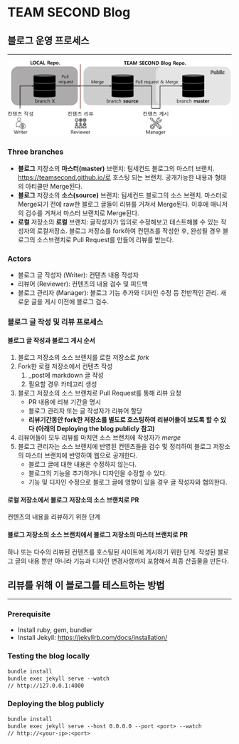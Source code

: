 # TEAM SECOND Blog

## 블로그 운영 프로세스

---

![Team second blogging process](./assets/img/github/blog_process.png)

### Three branches 

* **블로그** 저장소의 **마스터(master)** 브랜치:  팀세컨드 블로그의 마스터 브랜치. https://teamsecond.github.io/로 호스팅 되는 브랜치. 공개가능한 내용과 형태의 아티클만 Merge된다.
* **블로그** 저장소의 **소스(source)** 브랜치: 팀세컨드 블로그의 소스 브랜치. 마스터로 Merge되기 전에 raw한 블로그 글들이 리뷰를 거쳐서 Merge된다. 이후에 매니저의 검수를 거쳐서 마스터 브랜치로 Merge된다.
* **로컬** 저장소의 **로컬** 브랜치: 글작성자가 임의로 수정해보고 테스트해볼 수 있는 작성자의 로컬저장소. 블로그 저장소를 fork하여 컨텐츠를 작성한 후, 완성될 경우 블로그의 소스브랜치로 Pull Request를 만들어 리뷰를 받는다.

### Actors

* 블로그 글 작성자 (Writer): 컨텐츠 내용 작성자
* 리뷰어 (Reviewer): 컨텐츠의 내용 검수 및 피드백
* 블로그 관리자 (Manager): 블로그 기능 추가와 디자인 수정 등 전반적인 관리. 새로운 글을 게시 이전에 블로그 검수.

### 블로그 글 작성 및 리뷰 프로세스

#### 블로그 글 작성과 블로그 게시 순서

1. 블로그 저장소의 소스 브랜치를 로컬 저장소로 *fork*
2. Fork한 로컬 저장소에서 컨텐츠 작성
   1. _post에 markdown 글 작성
   2. 필요할 경우 카테고리 생성
3. 블로그 저장소의 소스 브랜치로 Pull Request를 통해 리뷰 요청
   * PR 내용에 리뷰 기간을 명시
   * 블로그 관리자 또는 글 작성자가 리뷰어 할당
   * **리뷰기간동안 fork한 저장소를 별도로 호스팅하여 리뷰어들이 보도록 할 수 있다 (아래의 Deploying the blog publicly 참고)**
4. 리뷰어들이 모두 리뷰를 마치면 소스 브랜치에 작성자가 *merge*
5. 블로그 관리자는 소스 브랜치에 반영된 컨텐츠들을 검수 및 정리하여 블로그 저장소의 마스터 브랜치에 반영하여 웹으로 공개한다.
   * 블로그 글에 대한 내용은 수정하지 않는다.
   * 블로그의 기능을 추가하거나 디자인을 수정할 수 있다.
   * 기능 및 디자인 수정으로 블로그 글에 영향이 있을 경우 글 작성자와 협의한다.

#### 로컬 저장소에서 블로그 저장소의 소스 브랜치로 PR
컨텐츠의 내용을 리뷰하기 위한 단계

#### 블로그 저장소의 소스 브랜치에서 블로그 저장소의 마스터 브랜치로 PR
하나 또는 다수의 리뷰된 컨텐츠를 호스팅된 사이트에 게시하기 위한 단계.
작성된 블로그 글의 내용 뿐만 아니라 기능과 디자인 변경사항까지 포함해서 최종 산출물을 만든다.

## 리뷰를 위해 이 블로그를 테스트하는 방법

---
### Prerequisite

- Install ruby, gem, bundler
- Install Jekyll: https://jekyllrb.com/docs/installation/

### Testing the blog locally
```
bundle install
bundle exec jekyll serve --watch
// http://127.0.0.1:4000
```

### Deploying the blog publicly
```
bundle install
bundle exec jekyll serve --host 0.0.0.0 --port <port> --watch
// http://<your-ip>:<port>
```
